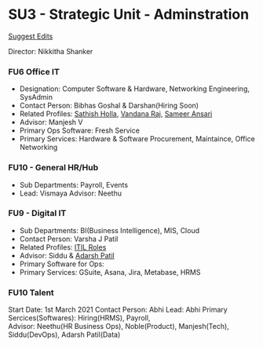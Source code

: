 # SU3 - Strategic Unit - Adminstration

[Suggest Edits](https://github.com/shoppre-tech/docs/edit/master/src/departments/adminstration/index.md)

Director: Nikkitha Shanker

### FU6 Office IT
- Designation: Computer Software & Hardware, Networking Engineering, SysAdmin
- Contact Person: Bibhas Goshal & Darshan(Hiring Soon)
- Related Profiles: [Sathish Holla](https://www.linkedin.com/in/satisholla/?originalSubdomain=in), [Vandana Raj](https://www.linkedin.com/in/vandana-raj-0323872b/), [Sameer Ansari](https://www.linkedin.com/in/samir-ansari/)
- Advisor: Manjesh V
- Primary Ops Software: Fresh Service
- Primary Services: Hardware & Software Procurement, Maintaince, Office Networking

### FU10 - General HR/Hub
- Sub Departments: Payroll, Events
- Lead: Vismaya
Advisor: Neethu

### FU9 - Digital IT
- Sub Departments: BI(Business Intelligence), MIS, Cloud
- Contact Person: Varsha J Patil
- Related Profiles: [ITIL Roles](https://www.bmc.com/blogs/itil-itsm-roles-responsibilities/)
- Advisor: Siddu & [Adarsh Patil](https://www.linkedin.com/in/adarshpatil9/) 
- Primary Software for Ops: 
- Primary Services: GSuite, Asana, Jira, Metabase, HRMS

### FU10 Talent
Start Date: 1st March 2021
Contact Person: Abhi
Lead: Abhi
Primary Sercices(Softwares): Hiring(HRMS), Payroll,  
Advisor: Neethu(HR Business Ops), Noble(Product), Manjesh(Tech), Siddu(DevOps), Adarsh Patil(Data)
